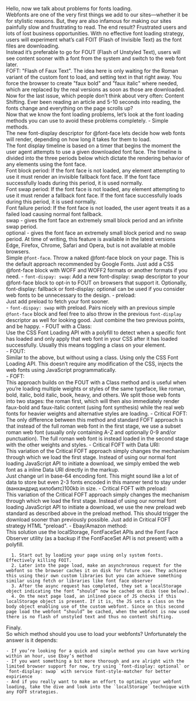  Hello, now we talk about problems for fonts loading.  
  Webfonts are one of the very first things we add to our sites—whether it be for stylistic reasons. But, they are also infamous for making our sites painfully slow and frustrating to read. The end result? Frustrated users and lots of lost business opportunities. 
  With no effective font loading strategy, users will experiment what’s call FOIT (Flash of Invisible Text) as the font files are downloading.  
  Instead it’s preferable to go for FOUT (Flash of Unstyled Text), users will see content sooner with a font from the system and switch to the web font later.  
  FOFT: "Flash of Faux Text". The idea here is only waiting for the Roman variant of the custom font to load, and setting text in that right away. You force the browser to create "faux bold" and "faux italic" where needed, which are replaced by the real versions as soon as those are downloaded. 
  Now for the last issue, which people don’t think about very often: Content Shifting. Ever been reading an article and 5-10 seconds into reading, the fonts change and everything on the page scrolls up?   
 Now that we know the font loading problems, let’s look at the font loading methods you can use to avoid these problems completely.
    - Simple methods.  
    The new font-display descriptor for @font-face lets decide how web fonts will render, depending on how long it takes for them to load.     
    The font display timeline is based on a timer that begins the moment the user agent attempts to use a given downloaded font face. The timeline is divided into the three periods below which dictate the rendering behavior of any elements using the font face.  
    Font block period: If the font face is not loaded, any element attempting to use it must render an invisible fallback font face. If the font face successfully loads during this period, it is used normally.  
    Font swap period: If the font face is not loaded, any element attempting to use it must render a fallback font face. If the font face successfully loads during this period, it is used normally.  
    Font failure period: If the font face is not loaded, the user agent treats it as a failed load causing normal font fallback.   
    swap - gives the font face an extremely small block period and an infinite swap period.  
    optional - gives the font face an extremely small block period and no swap period. 
    At time of writing, this feature is available in the latest versions Edge, Firefox, Chrome, Safari and Opera, but is not available at mobile browsers.  
    Simple `@font-face`. Throw a naked @font-face block on your page. This is the default approach recommended by Google Fonts. Just add a CSS @font-face block with WOFF and WOFF2 formats or another formats if you need.
      - `font-dispay: swap`:
      Add a new font-display: swap descriptor to your @font-face block to opt-in to FOUT on browsers that support it. Optionally, font-display: fallback or font-display: optional can be used if you consider web fonts to be unnecessary to the design.
      - preload:  
      Just add preload to fetch your font sooner.  
      - `font-dispay: swap` with preload. Pairs nicely with an previous simple `@font-face` block and feel free to also throw in the previous `font-display` descriptor as well for looking good. Just combine the two previous points, and be happy.
    - FOUT with a Class:  
    Use the CSS Font Loading API with a polyfill to detect when a specific font has loaded and only apply that web font in your CSS after it has loaded successfully. Usually this means toggling a class on your <html> element.   
    - FOUT:  
    Similar to the above, but without using a class. Using only the CSS Font Loading API. This doesn’t require any modification of the CSS, injects the web fonts using JavaScript programmatically.  
    - FOFT:  
    This approach builds on the FOUT with a Class method and is useful when you’re loading multiple weights or styles of the same typeface, like roman, bold, italic, bold italic, book, heavy, and others. We split those web fonts into two stages: the roman first, which will then also immediately render faux-bold and faux-italic content (using font synthesis) while the real web fonts for heavier weights and alternative styles are loading. 
    - Critical FOFT:  
    The only difference between this method and standard FOFT approach is that instead of the full roman web font in the first stage, we use a subset roman web font (usually only containing A-Z and optionally 0-9 and/or punctuation). The full roman web font is instead loaded in the second stage with the other weights and styles. 
    - Critical FOFT with Data URI:  
    This variation of the Critical FOFT approach simply changes the mechanism through which we load the first stage. Instead of using our normal font loading JavaScript API to initiate a download, we simply embed the web font as a inline Data URI directly in the markup.  
    Just change url in base-64 encoding font. This might sound like a lot of data to store but even 2-3 fonts encoded in this manner tend to stay under (ванхандрид килобитс)100kb in size.
    - Critical FOFT with preload:  
    This variation of the Critical FOFT approach simply changes the mechanism through which we load the first stage. Instead of using our normal font loading JavaScript API to initiate a download, we use the new preload web standard as described above in the preload method. This should trigger the download sooner than previously possible. Just add in Critical FOFT strategy HTML "preload".
    - Ebay/Amazon method:  
    This solution use the localStorage, FontFaceSet APIs and the Font Face Observer utility (as a backup if the FontFaceSet API is not present) with a polyfill.
    
      1. Start out by loading your page using only system fonts. Effectively killing FOIT.
      2. Later into the page load, make an asynchronous request for the webfont so the browser caches it on disk for future use. They achieve this using their own custom libraries but you can achieve something similar using fetch or libraries like font face observer
      3. After the async request has completed, they set a localStorage object indicating the font “should” now be cached on disk (see below).
      4. On the next page load, an inlined piece of JS checks if this localStorage object is present. If it is, the JS sets a class on the body object enabling use of the custom webfont. Since on this second page load the webfont “should” be cached, when the webfont is now used there is no flash of unstyled text and thus no content shifting.

Finaly.   
  So which method should you use to load your webfonts? Unfortunately the answer is it depends:

    - If you’re looking for a quick and simple method you can have working within an hour, use Ebay’s method
    - If you want something a bit more thorough and are alright with the limited browser support for now, try using `font-display: optional` or `font-display: swap` with service font-style-matcher for better expirience
    - And if you really want to make an effort to optimize your webfont loading, take the dive and look into the `localStorage` technique with any FOFT strategies.


